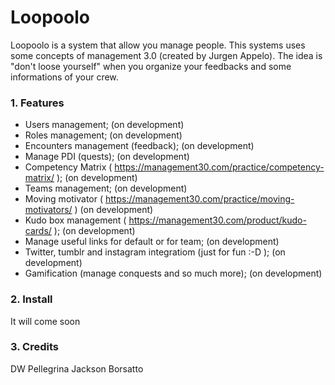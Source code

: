# Loopoolo

Loopoolo is a system that allow you manage people. This systems uses some concepts of management 3.0 (created by Jurgen Appelo). The idea is "don't loose yourself" when you organize your feedbacks and some informations of your crew. 


### 1. Features

* Users management;  (on development)
* Roles management;  (on development)
* Encounters management (feedback);  (on development)
* Manage PDI (quests);  (on development)
* Competency Matrix ( https://management30.com/practice/competency-matrix/ );  (on development)
* Teams management;  (on development)
* Moving motivator ( https://management30.com/practice/moving-motivators/ )  (on development)
* Kudo box management ( https://management30.com/product/kudo-cards/ );  (on development)
* Manage useful links for default or for team;  (on development)
* Twitter, tumblr and instagram integratiom (just for fun :-D );  (on development)
* Gamification (manage conquests and so much more);  (on development)


### 2. Install

It will come soon 


### 3. Credits
DW Pellegrina 
Jackson Borsatto 